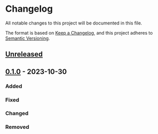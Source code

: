 # Changelog

All notable changes to this project will be documented in this file.

The format is based on [Keep a Changelog](https://keepachangelog.com/en/1.0.0/),
and this project adheres to [Semantic Versioning](https://semver.org/spec/v2.0.0.html).

## [Unreleased]

## [0.1.0] - 2023-10-30

### Added

### Fixed

### Changed

### Removed


[unreleased]: https://github.com/niesfutbol/power_rankings/compare/v0.1.0...HEAD
[0.1.0]: https://github.com/niesfutbol/power_rankings/releases/tag/v0.1.0